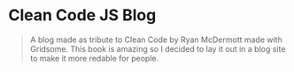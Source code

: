 # Clean Code JS Blog

> A blog made as tribute to Clean Code by Ryan McDermott made with Gridsome. This book is amazing so I decided to lay it out in a blog site to make it more redable for people.


